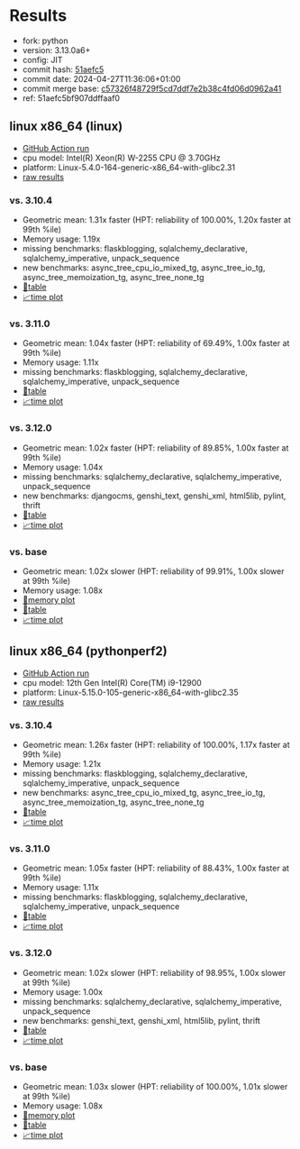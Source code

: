 # Results

- fork: python
- version: 3.13.0a6+
- config: JIT
- commit hash: [51aefc5](https://github.com/python/cpython/commit/51aefc5)
- commit date: 2024-04-27T11:36:06+01:00
- commit merge base: [c57326f48729f5cd7ddf7e2b38c4fd06d0962a41](https://github.com/python/cpython/commit/c57326f48729f5cd7ddf7e2b38c4fd06d0962a41)
- ref: 51aefc5bf907ddffaaf0

## linux x86_64 (linux)

- [GitHub Action run](https://github.com/faster-cpython/benchmarking/actions/runs/8863419643)
- cpu model: Intel(R) Xeon(R) W-2255 CPU @ 3.70GHz
- platform: Linux-5.4.0-164-generic-x86_64-with-glibc2.31
- [raw results](bm-20240427-linux-x86_64-python-51aefc5bf907ddffaaf0-3.13.0a6%2B-51aefc5.json)

### vs. 3.10.4

- Geometric mean: 1.31x faster (HPT: reliability of 100.00%, 1.20x faster at 99th %ile)
- Memory usage: 1.19x
- missing benchmarks: flaskblogging, sqlalchemy_declarative, sqlalchemy_imperative, unpack_sequence
- new benchmarks: async_tree_cpu_io_mixed_tg, async_tree_io_tg, async_tree_memoization_tg, async_tree_none_tg
- [📄table](bm-20240427-linux-x86_64-python-51aefc5bf907ddffaaf0-3.13.0a6%2B-51aefc5-vs-3.10.4.md)
- [📈time plot](bm-20240427-linux-x86_64-python-51aefc5bf907ddffaaf0-3.13.0a6%2B-51aefc5-vs-3.10.4.png)

### vs. 3.11.0

- Geometric mean: 1.04x faster (HPT: reliability of 69.49%, 1.00x faster at 99th %ile)
- Memory usage: 1.11x
- missing benchmarks: flaskblogging, sqlalchemy_declarative, sqlalchemy_imperative, unpack_sequence
- [📄table](bm-20240427-linux-x86_64-python-51aefc5bf907ddffaaf0-3.13.0a6%2B-51aefc5-vs-3.11.0.md)
- [📈time plot](bm-20240427-linux-x86_64-python-51aefc5bf907ddffaaf0-3.13.0a6%2B-51aefc5-vs-3.11.0.png)

### vs. 3.12.0

- Geometric mean: 1.02x faster (HPT: reliability of 89.85%, 1.00x faster at 99th %ile)
- Memory usage: 1.04x
- missing benchmarks: sqlalchemy_declarative, sqlalchemy_imperative, unpack_sequence
- new benchmarks: djangocms, genshi_text, genshi_xml, html5lib, pylint, thrift
- [📄table](bm-20240427-linux-x86_64-python-51aefc5bf907ddffaaf0-3.13.0a6%2B-51aefc5-vs-3.12.0.md)
- [📈time plot](bm-20240427-linux-x86_64-python-51aefc5bf907ddffaaf0-3.13.0a6%2B-51aefc5-vs-3.12.0.png)

### vs. base

- Geometric mean: 1.02x slower (HPT: reliability of 99.91%, 1.00x slower at 99th %ile)
- Memory usage: 1.08x
- [🧠memory plot](bm-20240427-linux-x86_64-python-51aefc5bf907ddffaaf0-3.13.0a6%2B-51aefc5-vs-base-mem.png)
- [📄table](bm-20240427-linux-x86_64-python-51aefc5bf907ddffaaf0-3.13.0a6%2B-51aefc5-vs-base.md)
- [📈time plot](bm-20240427-linux-x86_64-python-51aefc5bf907ddffaaf0-3.13.0a6%2B-51aefc5-vs-base.png)

## linux x86_64 (pythonperf2)

- [GitHub Action run](https://github.com/faster-cpython/benchmarking/actions/runs/8863419643)
- cpu model: 12th Gen Intel(R) Core(TM) i9-12900
- platform: Linux-5.15.0-105-generic-x86_64-with-glibc2.35
- [raw results](bm-20240427-pythonperf2-x86_64-python-51aefc5bf907ddffaaf0-3.13.0a6%2B-51aefc5.json)

### vs. 3.10.4

- Geometric mean: 1.26x faster (HPT: reliability of 100.00%, 1.17x faster at 99th %ile)
- Memory usage: 1.21x
- missing benchmarks: flaskblogging, sqlalchemy_declarative, sqlalchemy_imperative, unpack_sequence
- new benchmarks: async_tree_cpu_io_mixed_tg, async_tree_io_tg, async_tree_memoization_tg, async_tree_none_tg
- [📄table](bm-20240427-pythonperf2-x86_64-python-51aefc5bf907ddffaaf0-3.13.0a6%2B-51aefc5-vs-3.10.4.md)
- [📈time plot](bm-20240427-pythonperf2-x86_64-python-51aefc5bf907ddffaaf0-3.13.0a6%2B-51aefc5-vs-3.10.4.png)

### vs. 3.11.0

- Geometric mean: 1.05x faster (HPT: reliability of 88.43%, 1.00x faster at 99th %ile)
- Memory usage: 1.11x
- missing benchmarks: flaskblogging, sqlalchemy_declarative, sqlalchemy_imperative, unpack_sequence
- [📄table](bm-20240427-pythonperf2-x86_64-python-51aefc5bf907ddffaaf0-3.13.0a6%2B-51aefc5-vs-3.11.0.md)
- [📈time plot](bm-20240427-pythonperf2-x86_64-python-51aefc5bf907ddffaaf0-3.13.0a6%2B-51aefc5-vs-3.11.0.png)

### vs. 3.12.0

- Geometric mean: 1.02x slower (HPT: reliability of 98.95%, 1.00x slower at 99th %ile)
- Memory usage: 1.00x
- missing benchmarks: sqlalchemy_declarative, sqlalchemy_imperative, unpack_sequence
- new benchmarks: genshi_text, genshi_xml, html5lib, pylint, thrift
- [📄table](bm-20240427-pythonperf2-x86_64-python-51aefc5bf907ddffaaf0-3.13.0a6%2B-51aefc5-vs-3.12.0.md)
- [📈time plot](bm-20240427-pythonperf2-x86_64-python-51aefc5bf907ddffaaf0-3.13.0a6%2B-51aefc5-vs-3.12.0.png)

### vs. base

- Geometric mean: 1.03x slower (HPT: reliability of 100.00%, 1.01x slower at 99th %ile)
- Memory usage: 1.08x
- [🧠memory plot](bm-20240427-pythonperf2-x86_64-python-51aefc5bf907ddffaaf0-3.13.0a6%2B-51aefc5-vs-base-mem.png)
- [📄table](bm-20240427-pythonperf2-x86_64-python-51aefc5bf907ddffaaf0-3.13.0a6%2B-51aefc5-vs-base.md)
- [📈time plot](bm-20240427-pythonperf2-x86_64-python-51aefc5bf907ddffaaf0-3.13.0a6%2B-51aefc5-vs-base.png)


